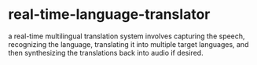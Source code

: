 # real-time-language-translator
a real-time multilingual translation system involves capturing the speech, recognizing the language, translating it into multiple target languages, and then synthesizing the translations back into audio if desired.
